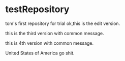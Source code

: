 # testRepository
tom's first repository for trial
ok,this is the edit version.

this is the third version with common message.

this is 4th version with common message.

United States of America go shit.
